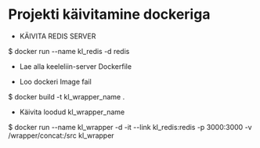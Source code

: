 # Projekti käivitamine dockeriga

* KÄIVITA REDIS SERVER

$ docker run --name kl_redis -d redis

* Lae alla keeleliin-server Dockerfile

* Loo dockeri Image fail

$ docker build -t kl_wrapper_name .

* Käivita loodud kl_wrapper_name

$ docker run --name kl_wrapper -d -it --link kl_redis:redis -p 3000:3000 -v /wrapper/concat:/src kl_wrapper


